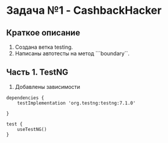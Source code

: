 # Задача №1 - CashbackHacker

## Краткое описание
1. Создана ветка testing.
2. Написаны автотесты на метод ```boundary``.


## Часть 1. TestNG
1. Добавлены зависимости 
```
dependencies {
    testImplementation 'org.testng:testng:7.1.0'

}

test {
    useTestNG()
}
```
